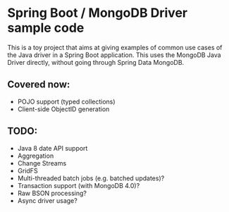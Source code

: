 Spring Boot / MongoDB Driver sample code
========================================

This is a toy project that aims at giving examples of common use cases of the Java driver in a Spring Boot application. This uses the MongoDB Java Driver directly, without going through Spring Data MongoDB.

Covered now:
-----------

* POJO support (typed collections)
* Client-side ObjectID generation

TODO:
----

* Java 8 date API support
* Aggregation
* Change Streams
* GridFS
* Multi-threaded batch jobs (e.g. batched updates)?
* Transaction support (with MongoDB 4.0)?
* Raw BSON processing?
* Async driver usage?
